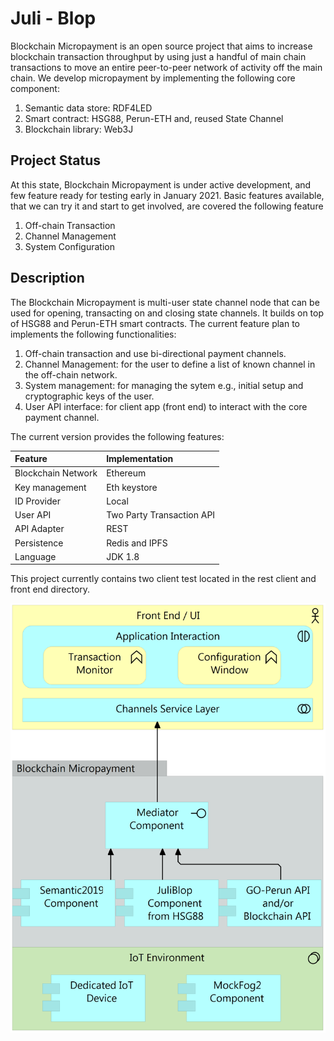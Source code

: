 # Juli - Blop
Blockchain Micropayment is an open source project that aims to increase blockchain transaction throughput by using just a handful of main chain transactions to move an entire peer-to-peer network of activity off the main chain.
We develop micropayment by implementing the following core component:
1. Semantic data store: RDF4LED
2. Smart contract: HSG88, Perun-ETH and, reused State Channel
3. Blockchain library: Web3J

## Project Status

At this state, Blockchain Micropayment is under active development, and few feature ready for testing early in January 2021.
Basic features available, that we can try it and start to get involved, are covered the following feature
1. Off-chain Transaction
2. Channel Management
3. System Configuration

## Description

The Blockchain Micropayment is multi-user state channel node that can be used for opening, transacting on and closing state channels. It builds on top of HSG88 and Perun-ETH smart contracts.
The current feature plan to implements the following functionalities:

1. Off-chain transaction and use bi-directional payment channels.
2. Channel Management: for the user to define a list of known channel in the off-chain network.
3. System management: for managing the sytem e.g., initial setup and cryptographic keys of the user.
4. User API interface: for client app (front end) to interact with the core payment channel.

The current version provides the following features:

|Feature | Implementation |
|:--|:--|
|Blockchain Network|Ethereum|
|Key management|Eth keystore |
|ID Provider|Local |
|User API|Two Party Transaction API |
|API Adapter|REST |
|Persistence|Redis and IPFS|
|Language|JDK 1.8|

This project currently contains two client test located in the rest client and front end directory.


![Blop Integration View](docs/blops-integration-v2.png?raw=true "Integration View")
